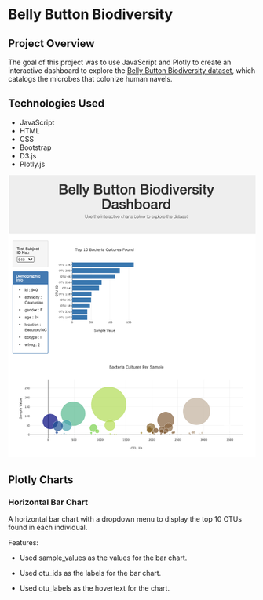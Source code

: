 # Belly Button Biodiversity

## Project Overview

The goal of this project was to use JavaScript and Plotly to create an interactive dashboard to explore the [Belly Button Biodiversity dataset](data/samples.json), which catalogs the microbes that colonize human navels.

## Technologies Used

- JavaScript
- HTML
- CSS
- Bootstrap
- D3.js
- Plotly.js

![](images/dashboard.png)

## Plotly Charts

### Horizontal Bar Chart

A horizontal bar chart with a dropdown menu to display the top 10 OTUs found in each individual.

Features:

- Used sample_values as the values for the bar chart.

- Used otu_ids as the labels for the bar chart.

- Used otu_labels as the hovertext for the chart.

### 





